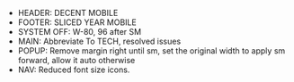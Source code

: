 - HEADER: DECENT MOBILE
- FOOTER: SLICED YEAR MOBILE
- SYSTEM OFF: W-80, 96 after SM
- MAIN: Abbreviate To TECH, resolved issues
- POPUP: Remove margin right until sm, set the original width to apply sm forward, allow it auto otherwise
- NAV: Reduced font size icons.
